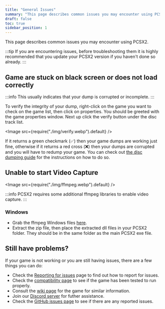 ```yaml
---
title: "General Issues"
summary: "This page describes common issues you may encounter using PCSX2."
draft: false
toc: true
sidebar_position: 1
---
```


This page describes common issues you may encounter using PCSX2.

:::tip
If you are encountering issues, before troubleshooting them it is highly recommended that you update your PCSX2 version if you haven't done so already.
:::

## Game are stuck on black screen or does not load correctly

:::info
This usually indicates that your dump is corrupted or incomplete.
:::

To verify the integrity of your dump, right-click on the game you want to check on the game list, then click on properties. You should be greeted with the game properties window. Next up click the verify button under the disc track list.

<Image src={require("./img/verify.webp").default} />

If it returns a green checkmark (✅) then your game dumps are working just fine, otherwise if it returns a red cross (❌) then your dumps are corrupted and you will have to redump your game. You can check out [the disc dumping guide](../setup/discs.md) for the instructions on how to do so.

## Unable to start Video Capture

<Image src={require("./img/ffmpeg.webp").default} />

:::info
PCSX2 requires some additional ffmpeg libraries to enable video capture.
:::

### Windows

- Grab the ffmpeg Windows files [here](https://github.com/PCSX2/pcsx2-windows-dependencies/releases/download/FFMPEG/ffmpeglibs-7.0.2.7z).
- Extract the zip file, then place the extracted dll files in your PCSX2 folder. They should be in the same folder as the main PCSX2 exe file.

## Still have problems?

If your game is not working or you are still having issues, there are a few things you can do:

- Check the [Reporting for issues](./identify.md) page to find out how to report for issues.
- Check the [compatibility page](/compat) to see if the game has been tested to run properly.
- Consult the [wiki page](https://wiki.pcsx2.net) for the game for similar information.
- Join our [Discord server](https://discord.com/invite/TCz3t9k) for futher assistance.
- Check the [GitHub issues page](https://github.com/PCSX2/pcsx2/issues) to see if there are any reported issues.
